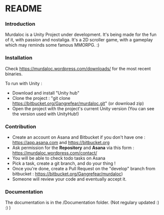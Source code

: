# README #

### Introduction ###

Murdaloc is a Unity Project under development. It's being made for the fun of it, with passion and nostaliga.
It's a 2D scroller game, with a gameplay which may reminds some famous MMORPG. :)


### Installation ###

Check https://murdaloc.wordpress.com/downloads/ for the most recent binaries.

To run with Unity : 

* Download and install "Unity hub"
* Clone the project : "git clone https://bitbucket.org/Gangrefear/murdaloc.git" (or download zip)
* Open the project with the project's current Unity version (You can see the version used with UnityHub!)


### Contribution ###

* Create an account on Asana and Bitbucket if you don't have one : https://app.asana.com and https://bitbucket.org 
* Ask permission for the **Repository** and **Asana** via this form : https://murdaloc.wordpress.com/contact/
* You will be able to check todo tasks on Asana
* Pick a task, create a git branch, and do your thing ! 
* Once you're done, create a Pull Request on the "develop" branch from bitbucket : https://bitbucket.org/Gangrefear/murdaloc)
* Someone will review your code and eventually accept it.


### Documentation ###

The documentation is in the /Documentation folder. (Not regulary updated :) :) )